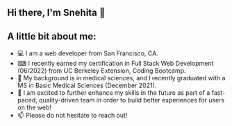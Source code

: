 
<!--
**snehitak20/snehitak20** is a ✨ _special_ ✨ repository because its `README.md` (this file) appears on your GitHub profile.

Here are some ideas to get you started:

- 🔭 I’m currently working on ...
- 🌱 I’m currently learning ...
- 👯 I’m looking to collaborate on ...
- 🤔 I’m looking for help with ...
- 💬 Ask me about ...
- 📫 How to reach me: ...
- 😄 Pronouns: ...
- ⚡ Fun fact: ...
-->

## Hi there, I'm Snehita 👋

## A little bit about me: 
* 💻 I am a web developer from San Francisco, CA. 
* ⌨ I recently earned my certification in Full Stack Web Development (06/2022) from UC Berkeley Extension, Coding Bootcamp. 
* 💉 My background is in medical sciences, and I recently graduated with a MS in Basic Medical Sciences (December 2021).
* 🌱 I am excited to further enhance my skills in the future as part of a fast-paced, quality-driven team in order to build better experiences for users on the web!
* 📫 Please do not hesitate to reach out! 
